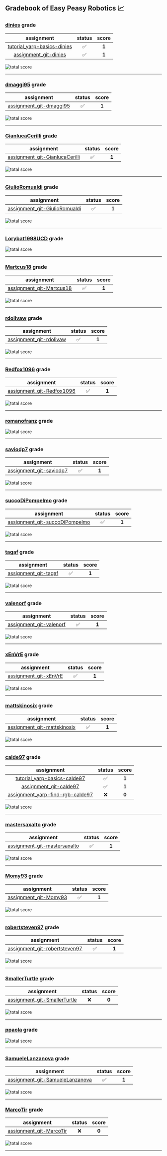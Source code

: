 ## Gradebook of Easy Peasy Robotics :chart_with_upwards_trend:

### [**dinies**](https://github.com/dinies) grade

| assignment | status | score |
|    :--:    |  :--:  | :--:  |
| [tutorial_yarp-basics-dinies](https://github.com/easy-peasy-robotics/tutorial_yarp-basics-dinies) | :white_check_mark: | **1** |
| [assignment_git-dinies](https://github.com/easy-peasy-robotics/assignment_git-dinies) | :white_check_mark: | **1** |

![total score](https://img.shields.io/badge/total_score-2-brightgreen.svg?style=flat-square)

---


### [**dmaggi95**](https://github.com/dmaggi95) grade

| assignment | status | score |
|    :--:    |  :--:  | :--:  |
| [assignment_git-dmaggi95](https://github.com/easy-peasy-robotics/assignment_git-dmaggi95) | :white_check_mark: | **1** |

![total score](https://img.shields.io/badge/total_score-1-brightgreen.svg?style=flat-square)

---


### [**GianlucaCerilli**](https://github.com/GianlucaCerilli) grade

| assignment | status | score |
|    :--:    |  :--:  | :--:  |
| [assignment_git-GianlucaCerilli](https://github.com/easy-peasy-robotics/assignment_git-GianlucaCerilli) | :white_check_mark: | **1** |

![total score](https://img.shields.io/badge/total_score-1-brightgreen.svg?style=flat-square)

---


### [**GiulioRomualdi**](https://github.com/GiulioRomualdi) grade

| assignment | status | score |
|    :--:    |  :--:  | :--:  |
| [assignment_git-GiulioRomualdi](https://github.com/easy-peasy-robotics/assignment_git-GiulioRomualdi) | :white_check_mark: | **1** |

![total score](https://img.shields.io/badge/total_score-1-brightgreen.svg?style=flat-square)

---


### [**Lorybat1998UCD**](https://github.com/Lorybat1998UCD) grade

![total score](https://img.shields.io/badge/total_score-0-orange.svg?style=flat-square)

---


### [**Martcus18**](https://github.com/Martcus18) grade

| assignment | status | score |
|    :--:    |  :--:  | :--:  |
| [assignment_git-Martcus18](https://github.com/easy-peasy-robotics/assignment_git-Martcus18) | :white_check_mark: | **1** |

![total score](https://img.shields.io/badge/total_score-1-brightgreen.svg?style=flat-square)

---


### [**rdolivaw**](https://github.com/rdolivaw) grade

| assignment | status | score |
|    :--:    |  :--:  | :--:  |
| [assignment_git-rdolivaw](https://github.com/easy-peasy-robotics/assignment_git-rdolivaw) | :white_check_mark: | **1** |

![total score](https://img.shields.io/badge/total_score-1-brightgreen.svg?style=flat-square)

---


### [**Redfox1096**](https://github.com/Redfox1096) grade

| assignment | status | score |
|    :--:    |  :--:  | :--:  |
| [assignment_git-Redfox1096](https://github.com/easy-peasy-robotics/assignment_git-Redfox1096) | :white_check_mark: | **1** |

![total score](https://img.shields.io/badge/total_score-1-brightgreen.svg?style=flat-square)

---


### [**romanofranz**](https://github.com/romanofranz) grade

![total score](https://img.shields.io/badge/total_score-0-orange.svg?style=flat-square)

---


### [**saviodp7**](https://github.com/saviodp7) grade

| assignment | status | score |
|    :--:    |  :--:  | :--:  |
| [assignment_git-saviodp7](https://github.com/easy-peasy-robotics/assignment_git-saviodp7) | :white_check_mark: | **1** |

![total score](https://img.shields.io/badge/total_score-1-brightgreen.svg?style=flat-square)

---


### [**succoDiPompelmo**](https://github.com/succoDiPompelmo) grade

| assignment | status | score |
|    :--:    |  :--:  | :--:  |
| [assignment_git-succoDiPompelmo](https://github.com/easy-peasy-robotics/assignment_git-succoDiPompelmo) | :white_check_mark: | **1** |

![total score](https://img.shields.io/badge/total_score-1-brightgreen.svg?style=flat-square)

---


### [**tagaf**](https://github.com/tagaf) grade

| assignment | status | score |
|    :--:    |  :--:  | :--:  |
| [assignment_git-tagaf](https://github.com/easy-peasy-robotics/assignment_git-tagaf) | :white_check_mark: | **1** |

![total score](https://img.shields.io/badge/total_score-1-brightgreen.svg?style=flat-square)

---


### [**valenorf**](https://github.com/valenorf) grade

| assignment | status | score |
|    :--:    |  :--:  | :--:  |
| [assignment_git-valenorf](https://github.com/easy-peasy-robotics/assignment_git-valenorf) | :white_check_mark: | **1** |

![total score](https://img.shields.io/badge/total_score-1-brightgreen.svg?style=flat-square)

---


### [**xEnVrE**](https://github.com/xEnVrE) grade

| assignment | status | score |
|    :--:    |  :--:  | :--:  |
| [assignment_git-xEnVrE](https://github.com/easy-peasy-robotics/assignment_git-xEnVrE) | :white_check_mark: | **1** |

![total score](https://img.shields.io/badge/total_score-1-brightgreen.svg?style=flat-square)

---


### [**mattskinosix**](https://github.com/mattskinosix) grade

| assignment | status | score |
|    :--:    |  :--:  | :--:  |
| [assignment_git-mattskinosix](https://github.com/easy-peasy-robotics/assignment_git-mattskinosix) | :white_check_mark: | **1** |

![total score](https://img.shields.io/badge/total_score-1-brightgreen.svg?style=flat-square)

---


### [**calde97**](https://github.com/calde97) grade

| assignment | status | score |
|    :--:    |  :--:  | :--:  |
| [tutorial_yarp-basics-calde97](https://github.com/easy-peasy-robotics/tutorial_yarp-basics-calde97) | :white_check_mark: | **1** |
| [assignment_git-calde97](https://github.com/easy-peasy-robotics/assignment_git-calde97) | :white_check_mark: | **1** |
| [assignment_yarp-find-rgb-calde97](https://github.com/easy-peasy-robotics/assignment_yarp-find-rgb-calde97) | :x: | **0** |

![total score](https://img.shields.io/badge/total_score-2-brightgreen.svg?style=flat-square)

---


### [**mastersaxalto**](https://github.com/mastersaxalto) grade

| assignment | status | score |
|    :--:    |  :--:  | :--:  |
| [assignment_git-mastersaxalto](https://github.com/easy-peasy-robotics/assignment_git-mastersaxalto) | :white_check_mark: | **1** |

![total score](https://img.shields.io/badge/total_score-1-brightgreen.svg?style=flat-square)

---


### [**Momy93**](https://github.com/Momy93) grade

| assignment | status | score |
|    :--:    |  :--:  | :--:  |
| [assignment_git-Momy93](https://github.com/easy-peasy-robotics/assignment_git-Momy93) | :white_check_mark: | **1** |

![total score](https://img.shields.io/badge/total_score-1-brightgreen.svg?style=flat-square)

---


### [**robertsteven97**](https://github.com/robertsteven97) grade

| assignment | status | score |
|    :--:    |  :--:  | :--:  |
| [assignment_git-robertsteven97](https://github.com/easy-peasy-robotics/assignment_git-robertsteven97) | :white_check_mark: | **1** |

![total score](https://img.shields.io/badge/total_score-1-brightgreen.svg?style=flat-square)

---


### [**SmallerTurtle**](https://github.com/SmallerTurtle) grade

| assignment | status | score |
|    :--:    |  :--:  | :--:  |
| [assignment_git-SmallerTurtle](https://github.com/easy-peasy-robotics/assignment_git-SmallerTurtle) | :x: | **0** |

![total score](https://img.shields.io/badge/total_score-0-orange.svg?style=flat-square)

---


### [**ppaola**](https://github.com/ppaola) grade

![total score](https://img.shields.io/badge/total_score-0-orange.svg?style=flat-square)

---


### [**SamueleLanzanova**](https://github.com/SamueleLanzanova) grade

| assignment | status | score |
|    :--:    |  :--:  | :--:  |
| [assignment_git-SamueleLanzanova](https://github.com/easy-peasy-robotics/assignment_git-SamueleLanzanova) | :white_check_mark: | **1** |

![total score](https://img.shields.io/badge/total_score-1-brightgreen.svg?style=flat-square)

---


### [**MarcoTir**](https://github.com/MarcoTir) grade

| assignment | status | score |
|    :--:    |  :--:  | :--:  |
| [assignment_git-MarcoTir](https://github.com/easy-peasy-robotics/assignment_git-MarcoTir) | :x: | **0** |

![total score](https://img.shields.io/badge/total_score-0-orange.svg?style=flat-square)

---

